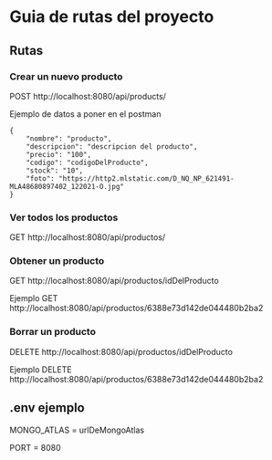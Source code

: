 # Guia de rutas del proyecto

## Rutas 
### Crear un nuevo producto
POST http://localhost:8080/api/products/

Ejemplo de datos a poner en el postman
```
{
    "nombre": "producto",
    "descripcion": "descripcion del producto",
    "precio": "100",
    "codigo": "codigoDelProducto",
    "stock": "10",
    "foto": "https://http2.mlstatic.com/D_NQ_NP_621491-MLA48680897402_122021-O.jpg"
}
```

### Ver todos los productos
GET http://localhost:8080/api/productos/

### Obtener un producto
GET http://localhost:8080/api/productos/idDelProducto

Ejemplo
GET http://localhost:8080/api/productos/6388e73d142de044480b2ba2

### Borrar un producto
DELETE http://localhost:8080/api/productos/idDelProducto

Ejemplo
DELETE http://localhost:8080/api/productos/6388e73d142de044480b2ba2

## .env ejemplo
MONGO_ATLAS = urlDeMongoAtlas

PORT = 8080